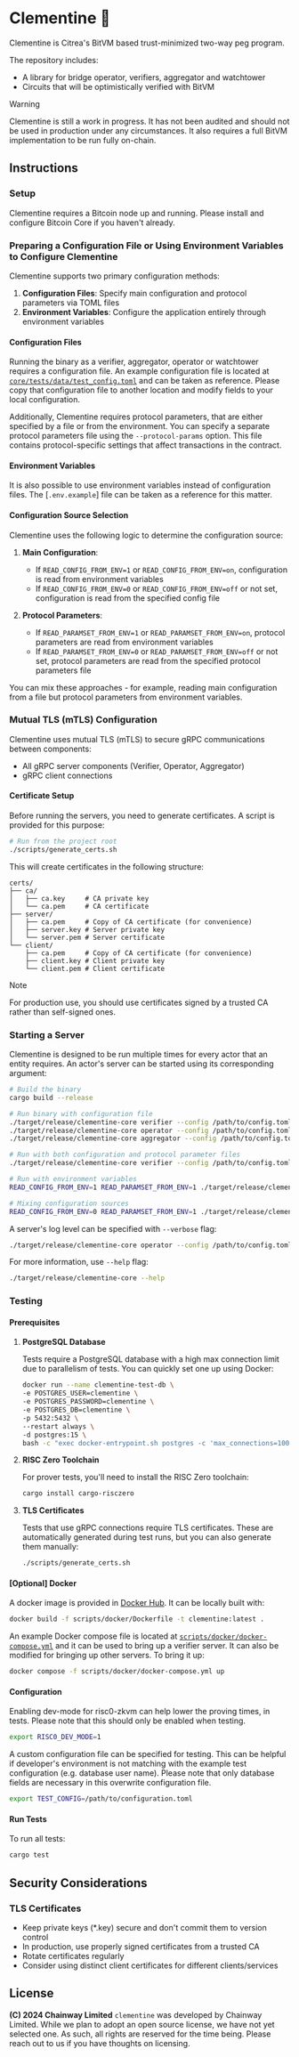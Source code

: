 # Clementine 🍊

Clementine is Citrea's BitVM based trust-minimized two-way peg program.

The repository includes:

- A library for bridge operator, verifiers, aggregator and watchtower
- Circuits that will be optimistically verified with BitVM

> [!WARNING]
>
> Clementine is still a work in progress. It has not been audited and should not
> be used in production under any circumstances. It also requires a full BitVM
> implementation to be run fully on-chain.

## Instructions

### Setup

Clementine requires a Bitcoin node up and running. Please install and configure
Bitcoin Core if you haven't already.

### Preparing a Configuration File or Using Environment Variables to Configure Clementine

Clementine supports two primary configuration methods:

1. **Configuration Files**: Specify main configuration and protocol parameters via TOML files
2. **Environment Variables**: Configure the application entirely through environment variables

#### Configuration Files

Running the binary as a verifier, aggregator, operator or watchtower requires a
configuration file. An example configuration file is located at
[`core/tests/data/test_config.toml`](core/tests/data/test_config.toml) and can
be taken as reference. Please copy that configuration file to another location
and modify fields to your local configuration.

Additionally, Clementine requires protocol parameters, that are either specified
by a file or from the environment. You can specify a separate protocol
parameters file using the `--protocol-params` option. This file contains
protocol-specific settings that affect transactions in the contract.

#### Environment Variables

It is also possible to use environment variables instead of configuration files.
The [`.env.example`] file can be taken as a reference for this matter.

#### Configuration Source Selection

Clementine uses the following logic to determine the configuration source:

1. **Main Configuration**:
   - If `READ_CONFIG_FROM_ENV=1` or `READ_CONFIG_FROM_ENV=on`, configuration is read from environment variables
   - If `READ_CONFIG_FROM_ENV=0` or `READ_CONFIG_FROM_ENV=off` or not set, configuration is read from the specified config file

2. **Protocol Parameters**:
   - If `READ_PARAMSET_FROM_ENV=1` or `READ_PARAMSET_FROM_ENV=on`, protocol parameters are read from environment variables
   - If `READ_PARAMSET_FROM_ENV=0` or `READ_PARAMSET_FROM_ENV=off` or not set, protocol parameters are read from the specified protocol parameters file

You can mix these approaches - for example, reading main configuration from a file but protocol parameters from environment variables.

### Mutual TLS (mTLS) Configuration

Clementine uses mutual TLS (mTLS) to secure gRPC communications between components:

- All gRPC server components (Verifier, Operator, Aggregator)
- gRPC client connections

#### Certificate Setup

Before running the servers, you need to generate certificates. A script is provided for this purpose:

```bash
# Run from the project root
./scripts/generate_certs.sh
```

This will create certificates in the following structure:
```
certs/
├── ca/
│   ├── ca.key     # CA private key
│   └── ca.pem     # CA certificate
├── server/
│   ├── ca.pem     # Copy of CA certificate (for convenience)
│   ├── server.key # Server private key
│   └── server.pem # Server certificate
└── client/
    ├── ca.pem     # Copy of CA certificate (for convenience)
    ├── client.key # Client private key
    └── client.pem # Client certificate
```

> [!NOTE]
> For production use, you should use certificates signed by a trusted CA rather than self-signed ones.

### Starting a Server

Clementine is designed to be run multiple times for every actor that an entity
requires. An actor's server can be started using its corresponding argument:

```sh
# Build the binary
cargo build --release

# Run binary with configuration file
./target/release/clementine-core verifier --config /path/to/config.toml
./target/release/clementine-core operator --config /path/to/config.toml
./target/release/clementine-core aggregator --config /path/to/config.toml

# Run with both configuration and protocol parameter files
./target/release/clementine-core verifier --config /path/to/config.toml --protocol-params /path/to/params.toml

# Run with environment variables
READ_CONFIG_FROM_ENV=1 READ_PARAMSET_FROM_ENV=1 ./target/release/clementine-core verifier

# Mixing configuration sources
READ_CONFIG_FROM_ENV=0 READ_PARAMSET_FROM_ENV=1 ./target/release/clementine-core verifier --config /path/to/config.toml
```

A server's log level can be specified with `--verbose` flag:

```sh
./target/release/clementine-core operator --config /path/to/config.toml --verbose 5 # Logs everything
```

For more information, use `--help` flag:

```sh
./target/release/clementine-core --help
```

### Testing

#### Prerequisites

1. **PostgreSQL Database**

   Tests require a PostgreSQL database with a high max connection limit due to parallelism of tests.
   You can quickly set one up using Docker:

   ```bash
   docker run --name clementine-test-db \
   -e POSTGRES_USER=clementine \
   -e POSTGRES_PASSWORD=clementine \
   -e POSTGRES_DB=clementine \
   -p 5432:5432 \
   --restart always \
   -d postgres:15 \
   bash -c "exec docker-entrypoint.sh postgres -c 'max_connections=1000'"
   ```

2. **RISC Zero Toolchain**

   For prover tests, you'll need to install the RISC Zero toolchain:

   ```bash
   cargo install cargo-risczero
   ```

3. **TLS Certificates**

   Tests that use gRPC connections require TLS certificates. These are automatically generated during test runs, but you can also generate them manually:

   ```bash
   ./scripts/generate_certs.sh
   ```

#### [Optional] Docker

A docker image is provided in
[Docker Hub](https://hub.docker.com/r/chainwayxyz/clementine). It can be locally
built with:

```bash
docker build -f scripts/docker/Dockerfile -t clementine:latest .
```

An example Docker compose file is located at
[`scripts/docker/docker-compose.yml`](scripts/docker/docker-compose.yml) and it
can be used to bring up a verifier server. It can also be modified for bringing
up other servers. To bring it up:

```bash
docker compose -f scripts/docker/docker-compose.yml up
```

#### Configuration

Enabling dev-mode for risc0-zkvm can help lower the proving times, in tests.
Please note that this should only be enabled when testing.

```sh
export RISC0_DEV_MODE=1
```

A custom configuration file can be specified for testing. This can be helpful
if developer's environment is not matching with the example test configuration
(e.g. database user name). Please note that only database fields are necessary
in this overwrite configuration file.

```sh
export TEST_CONFIG=/path/to/configuration.toml
```

#### Run Tests

To run all tests:

```sh
cargo test
```

## Security Considerations

### TLS Certificates

- Keep private keys (*.key) secure and don't commit them to version control
- In production, use properly signed certificates from a trusted CA
- Rotate certificates regularly
- Consider using distinct client certificates for different clients/services

## License

**(C) 2024 Chainway Limited** `clementine` was developed by Chainway Limited.
While we plan to adopt an open source license, we have not yet selected one. As
such, all rights are reserved for the time being. Please reach out to us if you
have thoughts on licensing.

